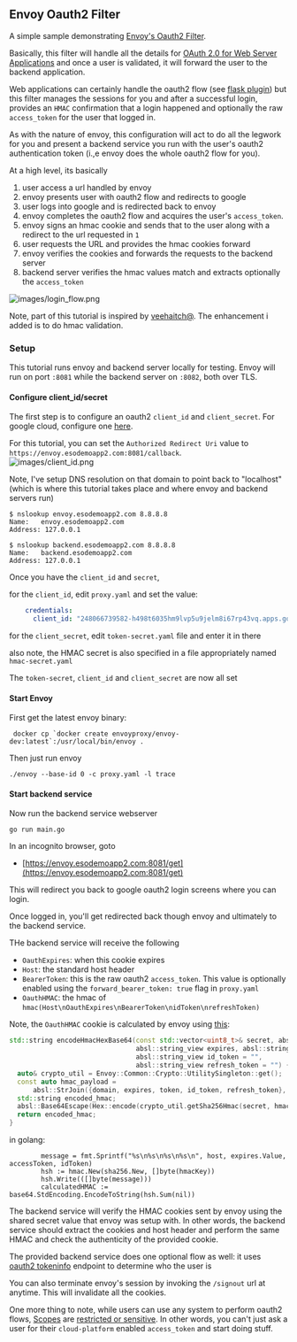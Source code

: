 ## Envoy Oauth2 Filter

A simple sample demonstrating [Envoy's Oauth2 Filter](https://www.envoyproxy.io/docs/envoy/latest/configuration/http/http_filters/oauth2_filter).

Basically, this filter will handle all the details for [OAuth 2.0 for Web Server Applications](https://developers.google.com/identity/protocols/oauth2/web-server) and once a user is validated, it will forward the user to the backend application.

Web applications can certainly handle the oauth2 flow (see [flask plugin](https://flask-oauthlib.readthedocs.io/en/latest/oauth2.html)) but this filter manages the sessions for you and after a successful login, provides an `HMAC` confirmation that a login happened and optionally the raw `access_token` for the user that logged in.

As with the nature of envoy, this configuration will act to do all the legwork for you and present a backend service you run with the user's oauth2 authentication token (i.,e envoy does the whole oauth2 flow for you).

At a high level, its basically

1. user access a url handled by envoy
2. envoy presents user with oauth2 flow and redirects to google
3. user logs into google and is redirected back to envoy
4. envoy completes the oauth2 flow and acquires the user's `access_token`.
5. envoy signs an hmac cookie and sends that to the user along with a redirect to the url requested in `1`
6. user requests the URL and provides the hmac cookies forward
7. envoy verifies the cookies and forwards the requests to the backend server
8. backend server verifies the hmac values match and extracts optionally the `access_token`

![images/login_flow.png](images/login_flow.png)

Note, part of this tutorial is inspired by [veehaitch@](https://github.com/veehaitch/envoy-oauth2-filter-google).  The enhancement i added is to do hmac validation.

### Setup

This tutorial runs envoy and backend server locally for testing. Envoy will run on port `:8081` while the backend server on `:8082`, both over TLS.


#### Configure client_id/secret

The first step is to configure an oauth2 `client_id` and `client_secret`.  For google cloud, configure one [here](https://developers.google.com/identity/gsi/web/guides/get-google-api-clientid).

For this tutorial, you can set the `Authorized Redirect Uri` value to `https://envoy.esodemoapp2.com:8081/callback`.  
![images/client_id.png](images/client_id.png)


Note, I've setup DNS resolution on that domain to point back to "localhost" (which is where this tutorial takes place and where envoy and backend servers run)

```
$ nslookup envoy.esodemoapp2.com 8.8.8.8
Name:	envoy.esodemoapp2.com
Address: 127.0.0.1

$ nslookup backend.esodemoapp2.com 8.8.8.8
Name:	backend.esodemoapp2.com
Address: 127.0.0.1
```

Once you have the `client_id` and `secret`, 

for the `client_id`, edit `proxy.yaml` and set the value:

```yaml
    credentials:
      client_id: "248066739582-h498t6035hm9lvp5u9jelm8i67rp43vq.apps.googleusercontent.com"
```

for the `client_secret`, edit `token-secret.yaml` file and enter it in there

also note, the HMAC secret is also specified in a file appropriately named `hmac-secret.yaml`


The `token-secret`, `client_id` and `client_secret` are now all set


#### Start Envoy

First get the latest envoy binary:

```
 docker cp `docker create envoyproxy/envoy-dev:latest`:/usr/local/bin/envoy .
```

Then just run envoy

```
./envoy --base-id 0 -c proxy.yaml -l trace
```

#### Start backend service

Now run the backend service webserver

```
go run main.go
```

In an incognito browser, goto 

* [https://envoy.esodemoapp2.com:8081/get](https://envoy.esodemoapp2.com:8081/get)

This will redirect you back to google oauth2 login screens where you can login.

Once logged in, you'll get redirected back though envoy and ultimately to the backend service.

THe backend service will receive the following

* `OauthExpires`: when this cookie expires
* `Host`: the standard host header
* `BearerToken`:  this is the raw oauth2 `access_token`.  This value is optionally enabled using the `forward_bearer_token: true` flag in `proxy.yaml`
* `OauthHMAC`: the hmac of `hmac(Host\nOauthExpires\nBearerToken\nidToken\nrefreshToken)`


Note, the `OauthHMAC` cookie is calculated by envoy using [this](https://github.com/envoyproxy/envoy/blob/main/source/extensions/filters/http/oauth2/filter.cc#L177C22-L177C69):


```cpp
std::string encodeHmacHexBase64(const std::vector<uint8_t>& secret, absl::string_view domain,
                                absl::string_view expires, absl::string_view token = "",
                                absl::string_view id_token = "",
                                absl::string_view refresh_token = "") {
  auto& crypto_util = Envoy::Common::Crypto::UtilitySingleton::get();
  const auto hmac_payload =
      absl::StrJoin({domain, expires, token, id_token, refresh_token}, HmacPayloadSeparator);
  std::string encoded_hmac;
  absl::Base64Escape(Hex::encode(crypto_util.getSha256Hmac(secret, hmac_payload)), &encoded_hmac);
  return encoded_hmac;
}
```

in golang:

```golang
		message = fmt.Sprintf("%s\n%s\n%s\n%s\n", host, expires.Value, accessToken, idToken)
		hsh := hmac.New(sha256.New, []byte(hmacKey))
		hsh.Write(([]byte(message)))
		calculatedHMAC := base64.StdEncoding.EncodeToString(hsh.Sum(nil))
```


The backend service will verify the HMAC cookies sent by envoy using the shared secret value that envoy was setup with.  In other words, the backend service should extract the cookies and host header and perform the same HMAC and check the authenticity of the provided cookie.

The provided backend service does one optional flow as well:  it uses [oauth2 tokeninfo](https://pkg.go.dev/google.golang.org/api@v0.63.0/oauth2/v2) endpoint to determine who the user is

You can also terminate envoy's session by invoking the `/signout` url at anytime.  This will invalidate all the cookies.


One more thing to note, while users can use any system to perform oauth2 flows, [Scopes](https://developers.google.com/identity/protocols/oauth2/scopes) are [restricted or sensitive](https://support.google.com/cloud/answer/9110914).  In other words, you can't just ask a user for their `cloud-platform` enabled `access_token` and start doing stuff.
